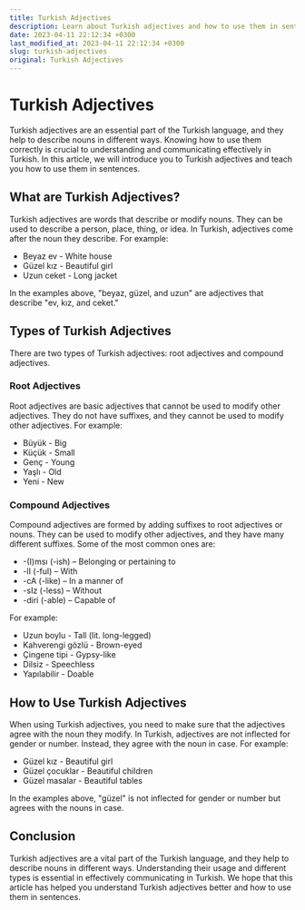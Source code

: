 ```yaml
---
title: Turkish Adjectives
description: Learn about Turkish adjectives and how to use them in sentences. Discover the different types of Turkish adjectives and their suffixes.
date: 2023-04-11 22:12:34 +0300
last_modified_at: 2023-04-11 22:12:34 +0300
slug: turkish-adjectives
original: Turkish Adjectives
---
```

# Turkish Adjectives

Turkish adjectives are an essential part of the Turkish language, and they help to describe nouns in different ways. Knowing how to use them correctly is crucial to understanding and communicating effectively in Turkish. In this article, we will introduce you to Turkish adjectives and teach you how to use them in sentences.

## What are Turkish Adjectives?

Turkish adjectives are words that describe or modify nouns. They can be used to describe a person, place, thing, or idea. In Turkish, adjectives come after the noun they describe. For example:

- Beyaz ev - White house
- Güzel kız - Beautiful girl
- Uzun ceket - Long jacket

In the examples above, "beyaz, güzel, and uzun" are adjectives that describe "ev, kız, and ceket."

## Types of Turkish Adjectives

There are two types of Turkish adjectives: root adjectives and compound adjectives.

### Root Adjectives

Root adjectives are basic adjectives that cannot be used to modify other adjectives. They do not have suffixes, and they cannot be used to modify other adjectives. For example:

- Büyük - Big
- Küçük - Small
- Genç - Young
- Yaşlı - Old
- Yeni - New

### Compound Adjectives

Compound adjectives are formed by adding suffixes to root adjectives or nouns. They can be used to modify other adjectives, and they have many different suffixes. Some of the most common ones are:

- -(I)msı (-ish) – Belonging or pertaining to
- -lI (-ful) – With
- -cA (-like) – In a manner of
- -sIz (-less) – Without
- -diri (-able) – Capable of

For example:

- Uzun boylu - Tall (lit. long-legged)
- Kahverengi gözlü - Brown-eyed
- Çingene tipi - Gypsy-like
- Dilsiz - Speechless
- Yapılabilir - Doable

## How to Use Turkish Adjectives

When using Turkish adjectives, you need to make sure that the adjectives agree with the noun they modify. In Turkish, adjectives are not inflected for gender or number. Instead, they agree with the noun in case. For example:

- Güzel kız - Beautiful girl
- Güzel çocuklar - Beautiful children
- Güzel masalar - Beautiful tables

In the examples above, "güzel" is not inflected for gender or number but agrees with the nouns in case.

## Conclusion

Turkish adjectives are a vital part of the Turkish language, and they help to describe nouns in different ways. Understanding their usage and different types is essential in effectively communicating in Turkish. We hope that this article has helped you understand Turkish adjectives better and how to use them in sentences.